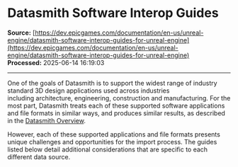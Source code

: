 # Datasmith Software Interop Guides

**Source:** [https://dev.epicgames.com/documentation/en-us/unreal-engine/datasmith-software-interop-guides-for-unreal-engine](https://dev.epicgames.com/documentation/en-us/unreal-engine/datasmith-software-interop-guides-for-unreal-engine)  
**Processed:** 2025-06-14 16:19:03

---

One of the goals of Datasmith is to support the widest range of industry standard 3D design applications used across industries including architecture, engineering, construction and manufacturing. For the most part, Datasmith treats each of these supported software applications and file formats in similar ways, and produces similar results, as described in the [Datasmith Overview](/documentation/en-us/unreal-engine/datasmith-plugins-overview).

However, each of these supported applications and file formats presents unique challenges and opportunities for the import process. The guides listed below detail additional considerations that are specific to each different data source.